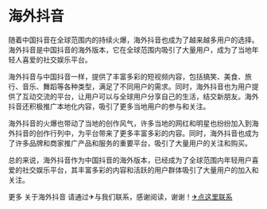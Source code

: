 # 海外抖音

随着中国抖音在全球范围内的持续火爆，海外抖音也成为了越来越多用户的选择。海外抖音是中国抖音的海外版本，它在全球范围内吸引了大量用户，成为了当地年轻人喜爱的社交娱乐平台。

海外抖音与中国抖音一样，提供了丰富多彩的短视频内容，包括搞笑、美食、旅行、音乐、舞蹈等各种类型，满足了不同用户的需求。同时，海外抖音也为用户提供了互动交流的平台，让用户可以与全球用户分享自己的生活，结交新朋友。海外抖音还积极推广本地化内容，吸引了更多当地用户的参与和关注。

海外抖音的火爆也带动了当地的创作风气，许多当地的网红和明星也纷纷加入到海外抖音的创作行列中，为平台带来了更多丰富多彩的内容。同时，海外抖音也成为了许多品牌和商家推广产品和服务的重要平台，吸引了大量用户的关注和购买。

总的来说，海外抖音作为中国抖音的海外版本，已经成为了全球范围内年轻用户喜爱的社交娱乐平台，其丰富多彩的内容和活跃的用户群体吸引了大量用户的加入和关注。

更多 关于海外抖音 请通过✈与我们联系，感谢阅读，谢谢！[✈点这里联系](https://a.k02.cc)